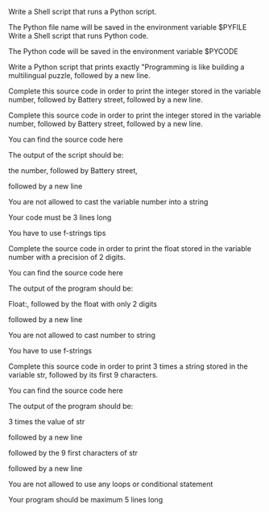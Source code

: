 Write a Shell script that runs a Python script.



The Python file name will be saved in the environment variable $PYFILE
Write a Shell script that runs Python code.

The Python code will be saved in the environment variable $PYCODE

Write a Python script that prints exactly "Programming is like building a multilingual puzzle, followed by a new line.

Complete this source code in order to print the integer stored in the variable number, followed by Battery street, followed by a new line.

Complete this source code in order to print the integer stored in the variable number, followed by Battery street, followed by a new line.

You can find the source code here

The output of the script should be:

the number, followed by Battery street,

followed by a new line

You are not allowed to cast the variable number into a string

Your code must be 3 lines long

You have to use f-strings tips

 

Complete the source code in order to print the float stored in the variable number with a precision of 2 digits.

You can find the source code here

The output of the program should be:

Float:, followed by the float with only 2 digits

followed by a new line

You are not allowed to cast number to string

You have to use f-strings

Complete this source code in order to print 3 times a string stored in the variable str, followed by its first 9 characters.

You can find the source code here

The output of the program should be:

3 times the value of str

followed by a new line

followed by the 9 first characters of str

followed by a new line

You are not allowed to use any loops or conditional statement

Your program should be maximum 5 lines long

 

